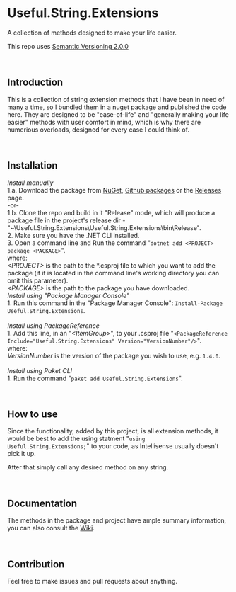 # Useful.String.Extensions
A collection of methods designed to make your life easier.

This repo uses [Semantic Versioning 2.0.0][1]

<br/>

Introduction
------------
This is a collection of string extension methods that I have been in need of many a time, so I bundled them in a nuget package and published the code here. They are designed to be "ease-of-life" and "generally making your life easier" methods with user comfort in mind, which is why there are numerious overloads, designed for every case I could think of.


<br/>

Installation
------------
*Install manually*
<br/>1.a. Download the package from [NuGet][4], [Github packages][5] or the [Releases][2] page.
<br/>-or-
<br/>1.b. Clone the repo and build in it "Release" mode, which will produce a package file in the project's release dir - "~\Useful.String.Extensions\Useful.String.Extensions\bin\Release".
<br/>2. Make sure you have the .NET CLI installed.
<br/>3. Open a command line and Run the command "`dotnet add <PROJECT> package <PACKAGE>`".
<br/>where:
<br/>*\<PROJECT\>* is the path to the \*.csproj file to which you want to add the package (if it is located in the command line's working directory you can omit this parameter).
<br/>*\<PACKAGE\>* is the path to the package you have downloaded.
<br/>*Install using "Package Manager Console"*
<br/>1. Run this command in the "Package Manager Console": `Install-Package Useful.String.Extensions`.
<br/>
<br/>*Install using PackageReference*
<br/>1. Add this line, in an "*\<ItemGroup>*", to your .csproj file "`<PackageReference Include="Useful.String.Extensions" Version="VersionNumber"/>`".
<br/>where:
<br/>*VersionNumber* is the version of the package you wish to use, e.g. `1.4.0`.
<br/>
<br/>*Install using Paket CLI*
<br/>1. Run the command "`paket add Useful.String.Extensions`".

<br/>

How to use
----------
Since the functionality, added by this project, is all extension methods, it would be best to add the using statment "`using Useful.String.Extensions;`" to your code, as Intellisense usually doesn't pick it up.

After that simply call any desired method on any string.

<br/>

Documentation
-------------
The methods in the package and project have ample summary information, you can also consult the [Wiki][3].

<br/>

Contribution
-------------
Feel free to make issues and pull requests about anything.


  [1]: https://semver.org/#semantic-versioning-200
  [2]: https://github.com/IvanStoychev/Useful.String.Extensions/releases
  [3]: https://github.com/IvanStoychev/Useful.String.Extensions/wiki/
  [4]: https://www.nuget.org/packages/Useful.String.Extensions/
  [5]: https://github.com/IvanStoychev/Useful.String.Extensions/packages
